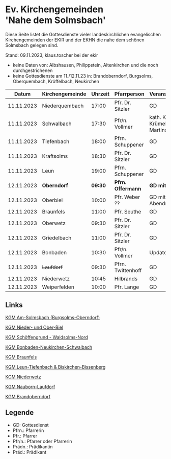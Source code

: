 # Ev. Kirchengemeinden<br>'Nahe dem Solmsbach'
Diese Seite listet die Gottesdienste vieler landeskirchlichen evangelischen Kirchengemeinden
der EKIR und der EKHN die nahe dem schönen Solmsbach gelegen sind.

Stand: 09.11.2023, klaus.toscher bei der ekir
- keine Daten von: Albshausen, Philippstein, Altenkirchen und die noch durchgestrichenen
- keine Gottesdienste am 11./12.11.23 in: Brandoberndorf, Burgsolms, Oberquembach, Kröffelbach, Neukirchen

Datum        | Kirchengemeinde | Uhrzeit    | Pfarrperson       | Veranstaltung |
------------ | --------------- | ---------- | ----------------- | ------------- |
11.11.2023   | Niederquembach  | 17:00      | Pfr. Dr. Sitzler  | GD            |
11.11.2023   | Schwalbach      | 17:30      | Pfr/n. Vollmer    | kath. Kirche, Krümel GD mit Martinsumzug |
11.11.2023   | Tiefenbach      | 18:00      | Pfrn. Schuppener  | GD            |
11.11.2023   | Kraftsolms      | 18:30      | Pfr. Dr. Sitzler  | GD            |
11.11.2023   | Leun            | 19:00      | Pfrn. Schuppener  | GD            |
12.11.2023   | **Oberndorf**   | **09:30**  | **Pfrn. Offermann**    | **GD mit Taufe**  | 
12.11.2023   | Oberbiel        | 10:00      | Pfr. Weber ??     | GD mit Abendmahl |
12.11.2023   | Braunfels       | 11:00      | Pfr. Seuthe       | GD            |
12.11.2023   | Oberwetz        | 09:30      | Pfr. Dr. Sitzler  | GD            |
12.11.2023   | Griedelbach     | 11:00      | Pfr. Dr. Sitzler  | GD            |
12.11.2023   | Bonbaden        | 10:30      | Pfr/n. Vollmer    | Update GD     |
12.11.2023   | ~~Laufdorf~~        | 09:30      | Pfrn. Twittenhoff | GD          |
12.11.2023   | Niederwetz      | 10:45      | Hilbrands         | GD            |
12.11.2023   | Weiperfelden    | 10:00      | Pfr. Lange        | GD            |


## Links

[KGM Am-Solmsbach (Burgsolms-Oberndorf)](https://burgsolms.ekir.de)

[KGM Nieder- und Ober-Biel](http://www.kirche-niederbiel.de/termine)

[KGM Schöffengrund - Waldsolms-Nord](https://schoeffengrund-waldsolms.ekir.de)

[KGM Bonbaden-Neukirchen-Schwalbach](https://www.evangelisch-bonbaden-schwalbach-neukirchen.de/gottesdienste/)

[KGM Braunfels](https://www.evangelisch-in-braunfels.de)

[KGM Leun-Tiefenbach & Biskirchen-Bissenberg](https://ol.wittich.de/titel/1108/)

[KGM Niederwetz](https://www.kirchengemeinde-nwrk.de/gemeinde-info/niederwetz/)

[KGM Nauborn-Laufdorf](https://ol.wittich.de/titel/1161/)

[KGM Brandoberndorf](https://ol.wittich.de/titel/1212/)


## Legende
- GD: Gottesdienst
- Pfrn.: Pfarrerin
- Pfr.: Pfarrer
- Pfr/n.: Pfarrer oder Pfarrerin
- Prädn.: Prädikantin
- Präd.: Prädikant
